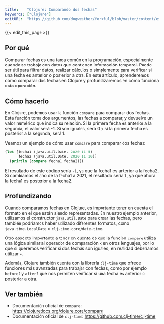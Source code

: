 ```yaml
---
title:    "Clojure: Comparando dos fechas"
keywords: ["Clojure"]
editURL:  "https://github.com/dogweather/forkful/blob/master/content/es/clojure/comparing-two-dates.md"
---
```


{{< edit_this_page >}}

## Por qué

Comparar fechas es una tarea común en la programación, especialmente cuando se trabaja con datos que contienen información temporal. Puede ser útil para filtrar datos, realizar cálculos o simplemente para verificar si una fecha es anterior o posterior a otra. En este artículo, aprenderemos cómo comparar dos fechas en Clojure y profundizaremos en cómo funciona esta operación.

## Cómo hacerlo

En Clojure, podemos usar la función `compare` para comparar dos fechas. Esta función toma dos argumentos, las fechas a comparar, y devuelve un valor numérico que indica su relación. Si la primera fecha es anterior a la segunda, el valor será -1. Si son iguales, será 0 y si la primera fecha es posterior a la segunda, será 1.

Veamos un ejemplo de cómo usar `compare` para comparar dos fechas:

```Clojure
(let [fecha1 (java.util.Date. 2020 11 5)
      fecha2 (java.util.Date. 2020 11 10)]
  (println (compare fecha1 fecha2)))
```

El resultado de este código sería `-1`, ya que la fecha1 es anterior a la fecha2. Si cambiamos el año de la fecha1 a 2021, el resultado sería `1`, ya que ahora la fecha1 es posterior a la fecha2.

## Profundizando

Cuando comparamos fechas en Clojure, es importante tener en cuenta el formato en el que están siendo representadas. En nuestro ejemplo anterior, utilizamos el constructor `java.util.Date` para crear las fechas, pero también podríamos haber utilizado diferentes formatos, como `java.time.LocalDate` o `clj-time.core/date-time`.

Otro aspecto importante a tener en cuenta es que la función `compare` utiliza una lógica similar al operador de comparación `<` en otros lenguajes, por lo que si queremos verificar si dos fechas son iguales, en realidad deberíamos utilizar `=`.

Además, Clojure también cuenta con la librería `clj-time` que ofrece funciones más avanzadas para trabajar con fechas, como por ejemplo `before?` y `after?` que nos permiten verificar si una fecha es anterior o posterior a otra.

## Ver también

- Documentación oficial de `compare`: https://clojuredocs.org/clojure.core/compare
- Documentación oficial de `clj-time`: https://github.com/clj-time/clj-time